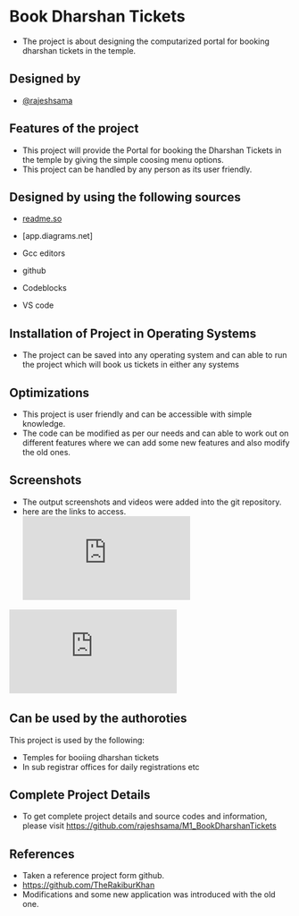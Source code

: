 
# Book Dharshan Tickets
- The project is about designing the computarized portal for booking dharshan tickets in the temple.


## Designed by

- [@rajeshsama](https://www.github.com/rajeshsama/M1_BookDharshanTickets)


## Features of the project

- This project will provide the Portal for booking the Dharshan Tickets in the temple by giving the simple coosing menu options.
- This project can be handled by any person as its user friendly.


## Designed by using the following sources 

- [readme.so](https://readme.so/editor)

- [app.diagrams.net]

- Gcc editors

- github

- Codeblocks

- VS code

## Installation of Project in Operating Systems

- The project can be saved into any operating system and can able to run the project which will book us tickets in either any systems 
    
## Optimizations

- This project is user friendly and can be accessible with simple knowledge.
- The code can be modified as per our needs and can able to work out on different features where we can add some new features and also modify the old ones.
## Screenshots

- The output screenshots and videos were added into the git repository.
- here are the links to access.
![App Screenshot](https://github.com/rajeshsama/M1_BookDharshanTickets/blob/main/4_TestPlanAndOutput/Test_Inputs_and_outputs_on_Linux/Test%20Inputs%20and%20Outputs%20on%20Linux%20Operating%20System.pdf)

![App screenshot](https://github.com/rajeshsama/M1_BookDharshanTickets/blob/main/4_TestPlanAndOutput/Test_inputs_and_outputs_on_Windows/Test%20Inputs%20and%20Outputs%20on%20Windows%20Operating%20System.pdf)
## Can be used by the authoroties

This project is used by the following:

- Temples for booiing dharshan tickets
- In sub registrar offices for daily registrations etc


## Complete Project Details
- To get complete project details and source codes and information, please visit https://github.com/rajeshsama/M1_BookDharshanTickets
## References
- Taken a reference project form github.
- https://github.com/TheRakiburKhan  
- Modifications and some new application was introduced with the old one.